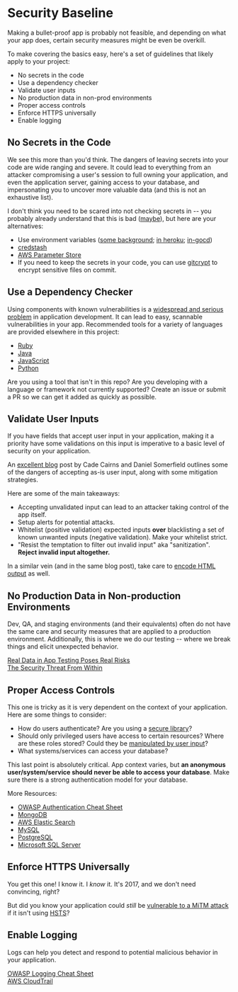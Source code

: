 # Security Baseline
Making a bullet-proof app is probably not feasible, and depending on what your app does, certain security measures might be even be overkill.

To make covering the basics easy, here's a set of guidelines that likely apply to your project:  

* No secrets in the code
* Use a dependency checker
* Validate user inputs
* No production data in non-prod environments
* Proper access controls
* Enforce HTTPS universally
* Enable logging


## No Secrets in the Code
We see this more than you'd think. The dangers of leaving secrets into your code are wide ranging and severe. It could lead to everything from an attacker compromising a user's session to full owning your application, and even the application server, gaining access to your database, and impersonating you to uncover more valuable data (and this is not an exhaustive list). 

I don't think you need to be scared into not checking secrets in -- you probably already understand that this is bad ([maybe][facepalm commit messages]), but here are your alternatives:

* Use environment variables ([some background][12-factor-app]; [in heroku][heroku-config-vars]; [in-gocd][go-envs])
* [credstash][credstash-details]
* [AWS Parameter Store][param-store]
* If you need to keep the secrets in your code, you can use [gitcrypt][gitcrypt-repo] to encrypt sensitive files on commit. 


[facepalm commit messages]: https://github.com/search?utf8=%E2%9C%93&q=add+secret+key&type=Commits

[credstash-details]: https://github.com/fugue/credstash#how-does-it-work

[gitcrypt-repo]: https://github.com/AGWA/git-crypt

[12-factor-app]: https://12factor.net/config

[param-store]: https://docs.aws.amazon.com/systems-manager/latest/userguide/systems-manager-paramstore.html

[heroku-config-vars]: https://devcenter.heroku.com/articles/config-vars

[go-envs]: https://docs.gocd.org/15.3.0/faq/dev_use_current_revision_in_build.html

## Use a Dependency Checker
Using components with known vulnerabilities is a [widespread and serious problem][owasp-a9] in application development. It can lead to easy, scannable vulnerabilities in your app. Recommended tools for a variety of languages are provided elsewhere in this project:  

* [Ruby]
* [Java]
* [JavaScript]
* [Python]

Are you using a tool that isn't in this repo? Are you developing with a language or framework not currently supported? Create an issue or submit a PR so we can get it added as quickly as possible. 

[owasp-a9]: https://www.owasp.org/index.php/Top_10_2013-A9-Using_Components_with_Known_Vulnerabilities

[Ruby]: https://github.com/saradiaz/appsec-toolbelt/blob/master/Ruby/dependency-checkers.md

[Java]: https://github.com/saradiaz/appsec-toolbelt/blob/master/Java/dependency-check.md

[JavaScript]: https://github.com/saradiaz/appsec-toolbelt/tree/master/JavaScript/dependency-checking

[Python]: https://github.com/saradiaz/appsec-toolbelt/blob/master/Python/dependency-check.md

## Validate User Inputs
If you have fields that accept user input in your application, making it a priority have some validations on this input is imperative to a basic level of security on your application. 

An [excellent blog][mfowler-webappsec-input] post by Cade Cairns and Daniel Somerfield outlines some of the dangers of accepting as-is user input, along with some mitigation strategies.

Here are some of the main takeaways:  

* Accepting unvalidated input can lead to an attacker taking control of the app itself.
* Setup alerts for potential attacks.
* Whitelist (positive validation) expected inputs **over** blacklisting a set of known unwanted inputs (negative validation). Make your whitelist strict.
* "Resist the temptation to filter out invalid input" aka "sanitization". **Reject invalid input altogether.** 

In a similar vein (and in the same blog post), take care to [encode HTML output][mfowler-webappsec-input] as well. 

[mfowler-webappsec-input]: https://martinfowler.com/articles/web-security-basics.html#RejectUnexpectedFormInput

[mfowler-webappsec-input]: https://martinfowler.com/articles/web-security-basics.html#EncodeHtmlOutput  

## No Production Data in Non-production Environments
Dev, QA, and staging environments (and their equivalents) often do not have the same care and security measures that are applied to a production environment. Additionally, this is where we do our testing -- where we break things and elicit unexpected behavior.

[Real Data in App Testing Poses Real Risks](http://www.darkreading.com/risk/real-data-in-app-testing-poses-real-risks/d/d-id/1129175?)  
[The Security Threat From Within](https://www.forbes.com/2009/12/14/virtualization-enterprise-software-technology-cio-network-security.html)

## Proper Access Controls
This one is tricky as it is very dependent on the context of your application. Here are some things to consider:  

* How do users authenticate? Are you using a [secure library][saml-vuln]?
* Should only privileged users have access to certain resources? Where are these roles stored? Could they be [manipulated by user input][mass-assignment]?
* What systems/services can access your database? 

This last point is absolutely critical. App context varies, but **an anonymous user/system/service should never be able to access your database**. Make sure there is a strong authentication model for your database.  

More Resources:  

* [OWASP Authentication Cheat Sheet](https://www.owasp.org/index.php/Authentication_Cheat_Sheet)
* [MongoDB](https://docs.mongodb.com/manual/security/)
* [AWS Elastic Search](https://aws.amazon.com/blogs/security/how-to-control-access-to-your-amazon-elasticsearch-service-domain/)
* [MySQL](https://dev.mysql.com/doc/refman/5.7/en/privilege-system.html)
* [PostgreSQL](https://www.postgresql.org/docs/9.4/static/auth-methods.html)
* [Microsoft SQL Server](https://docs.microsoft.com/en-us/dotnet/framework/data/adonet/sql/authentication-in-sql-server)

[saml-vuln]: https://nvd.nist.gov/vuln/detail/CVE-2016-5697  
[mass-assignment]: https://www.owasp.org/index.php/Mass_Assignment_Cheat_Sheet  

## Enforce HTTPS Universally
You get this one! I know it. I *know* it. It's 2017, and we don't need convincing, right?

But did you know your application could *still* be [vulnerable to a MiTM attack][hsts-vid] if it isn't using [HSTS]?

[hsts-vid]: https://www.youtube.com/watch?v=zEV3HOuM_Vw
[HSTS]: https://developer.mozilla.org/en-US/docs/Web/HTTP/Headers/Strict-Transport-Security

## Enable Logging
Logs can help you detect and respond to potential malicious behavior in your application.  

[OWASP Logging Cheat Sheet](https://www.owasp.org/index.php/Logging_Cheat_Sheet#Purpose)  
[AWS CloudTrail](https://aws.amazon.com/blogs/aws/aws-cloudtrail-update-turn-on-in-all-regions-use-multiple-trails/)

